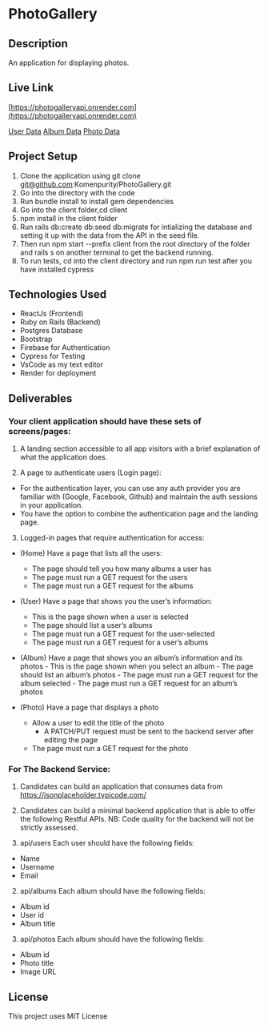 # PhotoGallery

## Description

An application for displaying photos.

## Live Link
[https://photogalleryapi.onrender.com](https://photogalleryapi.onrender.com)

[User Data](https://photogalleryapi.onrender.com/users)
[Album Data](https://photogalleryapi.onrender.com/albums)
[Photo Data](https://photogalleryapi.onrender.com/photos) 


## Project Setup

1. Clone the application using git clone git@github.com:Komenpurity/PhotoGallery.git
2. Go into the directory with the code
3. Run bundle install to install gem dependencies
4. Go into the client folder,cd client
5. npm install in the client folder
6. Run rails db:create db:seed db:migrate for intializing the database and setting it up with the data from the API in the seed file.
7. Then run npm start --prefix client from the root directory of the folder and rails s on another terminal to get the backend running.
8. To run tests, cd into the client directory and run npm run test after you have installed cypress

## Technologies Used

- ReactJs (Frontend)
- Ruby on Rails (Backend)
- Postgres Database
- Bootstrap
- Firebase for Authentication
- Cypress for Testing
- VsCode as my text editor
- Render for deployment

## Deliverables

### Your client application should have these sets of screens/pages:

1. A landing section accessible to all app visitors with a brief explanation of what
   the application does.

2. A page to authenticate users (Login page):

- For the authentication layer, you can use any auth provider you are
  familiar with (Google, Facebook, Github) and maintain the auth sessions
  in your application.
- You have the option to combine the authentication page and the landing
  page.

3. Logged-in pages that require authentication for access:

- (Home) Have a page that lists all the users:

  - The page should tell you how many albums a user has
  - The page must run a GET request for the users
  - The page must run a GET request for the albums

- (User) Have a page that shows you the user’s information:

  - This is the page shown when a user is selected
  - The page should list a user’s albums
  - The page must run a GET request for the user-selected
  - The page must run a GET request for a user’s albums

- (Album) Have a page that shows you an album’s information and its
  photos - This is the page shown when you select an album - The page should list an album’s photos - The page must run a GET request for the album selected - The page must run a GET request for an album’s photos

- (Photo) Have a page that displays a photo
  - Allow a user to edit the title of the photo
    - A PATCH/PUT request must be sent to the backend server
      after editing the page
  - The page must run a GET request for the photo

### For The Backend Service:

1. Candidates can build an application that consumes data from
   https://jsonplaceholder.typicode.com/

2. Candidates can build a minimal backend application that is able to offer
   the following Restful APIs.
   NB: Code quality for the backend will not be strictly assessed.

3. api/users
   Each user should have the following fields:

- Name
- Username
- Email

2. api/albums
   Each album should have the following fields:

- Album id
- User id
- Album title

3. api/photos
   Each album should have the following fields:

- Album id
- Photo title
- Image URL

## License

This project uses MIT License
